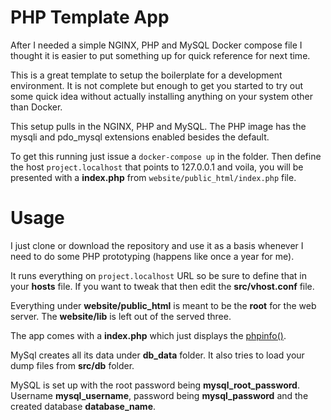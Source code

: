# PHP Template App

After I needed a simple NGINX, PHP and MySQL Docker compose file I thought it is easier to put something up for quick reference for next time.

This is a great template to setup the boilerplate for a development environment. It is not complete but enough to get you started to try out some quick idea without actually installing anything on your system other than Docker.

This setup pulls in the NGINX, PHP and MySQL. The PHP image has the mysqli and pdo_mysql extensions enabled besides the default.

To get this running just issue a `docker-compose up` in the folder. Then define the host `project.localhost` that points to 127.0.0.1 and voila, you will be presented with a **index.php** from `website/public_html/index.php` file.

# Usage

I just clone or download the repository and use it as a basis whenever I need to do some PHP prototyping (happens like once a year for me).

It runs everything on `project.localhost` URL so be sure to define that in your **hosts** file. If you want to tweak that then edit the **src/vhost.conf** file.

Everything under **website/public_html** is meant to be the **root** for the web server. The **website/lib** is left out of the served three.

The app comes with a **index.php** which just displays the [phpinfo()](http://php.net/manual/en/function.phpinfo.php).

MySql creates all its data under **db_data** folder. It also tries to load your dump files from **src/db** folder.

MySQL is set up with the root password being **mysql_root_password**. Username **mysql_username**, password being **mysql_password** and the created database **database_name**.
